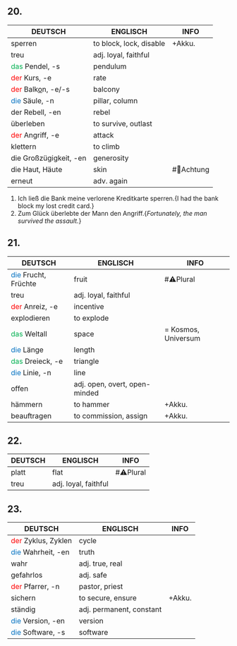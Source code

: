 ## 20.

| DEUTSCH                                               | ENGLISCH                | INFO       |
| ----------------------------------------------------- | ----------------------- | ---------- |
| sperren                                               | to block, lock, disable | +Akku.     |
| treu                                                  | adj. loyal, faithful    |            |
| <font color="#00b050">das</font> Pendel, -s           | pendulum                |            |
| <font color="#ff0000">der</font> Kurs, -e             | rate                    |            |
| <font color="#ff0000">der</font> Balk<u>o</u>n, -e/-s | balcony                 |            |
| <font color="#0070c0">die</font> Säule, -n            | pillar, column          |            |
| der Rebell, -en                                       | rebel                   |            |
| überleben                                             | to survive, outlast     |            |
| <font color="#ff0000">der</font> Angriff, -e          | attack                  |            |
| klettern                                              | to climb                |            |
| die Großzügigkeit, -en                                | generosity              |            |
| die Haut, Häute                                       | skin                    | #🚨Achtung |
| erneut                                                | adv. again              |            |

1. Ich ließ die Bank meine verlorene Kreditkarte sperren.{I had the bank block my lost credit card.}
2. Zum Glück überlebte der Mann den Angriff.{*Fortunately, the man survived the assault.*}

## 21.

| DEUTSCH                                          | ENGLISCH                      | INFO                |
| ------------------------------------------------ | ----------------------------- | ------------------- |
| <font color="#0070c0">die</font> Frucht, Früchte | fruit                         | #⚠️Plural           |
| treu                                             | adj. loyal, faithful          |                     |
| <font color="#ff0000">der</font> Anreiz, -e      | incentive                     |                     |
| explodieren                                      | to explode                    |                     |
| <font color="#00b050">das</font> Weltall         | space                         | = Kosmos, Universum |
| <font color="#0070c0">die</font> Länge           | length                        |                     |
| <font color="#00b050">das</font> Dreieck, -e     | triangle                      |                     |
| <font color="#0070c0">die</font> Linie, -n       | line                          |                     |
| offen                                            | adj. open, overt, open-minded |                     |
| hämmern                                          | to hammer                     | +Akku.              |
| beauftragen                                      | to commission, assign         | +Akku.              |

## 22. 


| DEUTSCH | ENGLISCH             | INFO      |
| ------- | -------------------- | --------- |
| platt   | flat                 | #⚠️Plural |
| treu    | adj. loyal, faithful |           |

## 23.

| DEUTSCH                                         | ENGLISCH                 | INFO   |
| ----------------------------------------------- | ------------------------ | ------ |
| <font color="#ff0000">der</font> Zyklus, Zyklen | cycle                    |        |
| <font color="#0070c0">die</font> Wahrheit, -en  | truth                    |        |
| wahr                                            | adj. true, real          |        |
| gefahrlos                                       | adj. safe                |        |
| <font color="#ff0000">der</font> Pfarrer, -n    | pastor, priest           |        |
| sichern                                         | to secure, ensure        | +Akku. |
| ständig                                         | adj. permanent, constant |        |
| <font color="#0070c0">die</font> Version, -en   | version                  |        |
| <font color="#0070c0">die</font> Software, -s   | software                 |        |